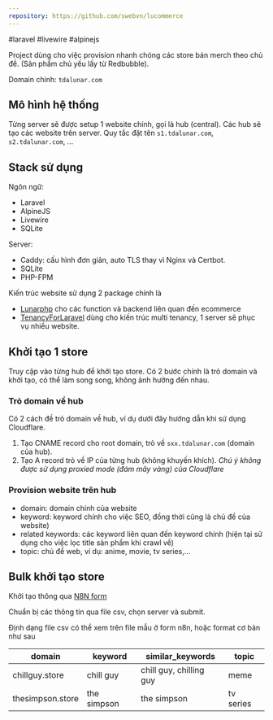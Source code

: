 ```yaml
---
repository: https://github.com/swebvn/lucommerce
---
```

#laravel
#livewire
#alpinejs

Project dùng cho việc provision nhanh chóng các store bán merch theo chủ đề. (Sản phẩm chủ yếu lấy từ Redbubble).

Domain chính: `tdalunar.com`

## Mô hình hệ thống

Từng server sẽ được setup 1 website chính, gọi là hub (central). Các hub sẽ tạo các website trên server. Quy tắc đặt tên `s1.tdalunar.com`, `s2.tdalunar.com`, ...

## Stack sử dụng

Ngôn ngữ:
- Laravel
- AlpineJS
- Livewire
- SQLite

Server:
- Caddy: cấu hình đơn giản, auto TLS thay vì Nginx và Certbot.
- SQLite
- PHP-FPM

Kiến trúc website sử dụng 2 package chính là
- [Lunarphp](https://lunarphp.com) cho các function và backend liên quan đến ecommerce
- [TenancyForLaravel](https://tenancyforlaravel.com/) dùng cho kiến trúc multi tenancy, 1 server sẽ phục vụ nhiều website.

## Khởi tạo 1 store

Truy cập vào từng hub để khởi tạo store. Có 2 bước chính là trỏ domain và khởi tạo, có thể làm song song, không ảnh hưởng đến nhau.

### Trỏ domain về hub

Có 2 cách đề trỏ domain về hub, ví dụ dưới đây hướng dẫn khi sử dụng Cloudflare.
1. Tạo CNAME record cho root domain, trỏ về `sxx.tdalunar.com` (domain của hub).
2. Tạo A record trỏ về IP của từng hub (không khuyến khích).
*Chú ý không được sử dụng proxied mode (đám mây vàng) của Cloudflare*

### Provision website trên hub

- domain: domain chính của website
- keyword: keyword chính cho việc SEO, đồng thời cũng là chủ đề của website)
- related keywords: các keyword liên quan đến keyword chính (hiện tại sử dụng cho việc lọc title sản phẩm khi crawl về)
- topic: chủ đề web, ví dụ: anime, movie, tv series,...

## Bulk khởi tạo store

Khởi tạo thông qua [N8N form](http://n8n.customedge.co/form/12afc66b-68b4-4fba-ae8e-8e35869d73e8)

Chuẩn bị các thông tin qua file csv, chọn server và submit.

Định dạng file csv có thể xem trên file mẫu ở form n8n, hoặc format cơ bản như sau

| domain           | keyword     | similar_keywords        | topic     |
| ---------------- | ----------- | ----------------------- | --------- |
| chillguy.store   | chill guy   | chill guy, chilling guy | meme      |
| thesimpson.store | the simpson | the simpson             | tv series |


